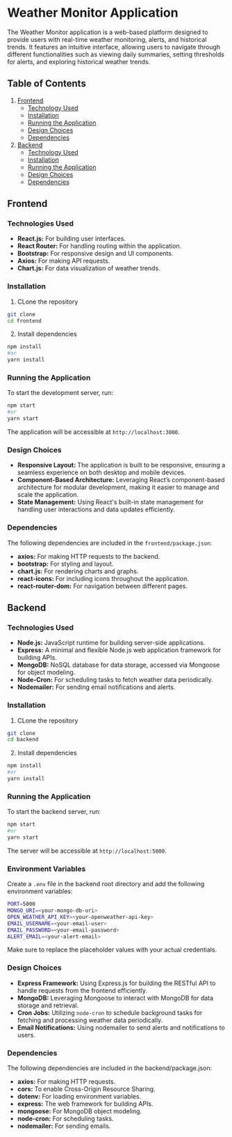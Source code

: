 # Weather Monitor Application

The Weather Monitor application is a web-based platform designed to provide users with real-time weather monitoring, alerts, and historical trends. It features an intuitive interface, allowing users to navigate through different functionalities such as viewing daily summaries, setting thresholds for alerts, and exploring historical weather trends.

## Table of Contents

1. [Frontend](#frontend)
    - [Technology Used](#technologies-used)
    - [Installation](#installation)
    - [Running the Application](#running-the-application)
    - [Design Choices](#design-choices)
    - [Dependencies](#dependencies)
2. [Backend](#backend)
    - [Technology Used](#technologies-used-1)
    - [Installation](#installation-1)
    - [Running the Application](#running-the-application-1)
    - [Design Choices](#design-choices-1)
    - [Dependencies](#dependencies-1)

## Frontend

### Technologies Used

- **React.js:** For building user interfaces.
- **React Router:** For handling routing within the application.
- **Bootstrap:** For responsive design and UI components.
- **Axios:** For making API requests.
- **Chart.js:** For data visualization of weather trends.


### Installation

1. CLone the repository
```bash
git clone
cd frontend
```
2. Install dependencies
```bash
npm install
#or
yarn install
```

### Running the Application
To start the development server, run:
```bash
npm start
#or
yarn start
```

The application will be accessible at `http://localhost:3000`.

### Design Choices

- **Responsive Layout:** The application is built to be responsive, ensuring a seamless experience on both 
  desktop and mobile devices.
- **Component-Based Architecture:** Leveraging React’s component-based architecture for modular development, 
  making it easier to manage and scale the application.
- **State Management:** Using React's built-in state management for handling user interactions and data updates 
  efficiently.


### Dependencies

The following dependencies are included in the `frontend/package.json`:

- **axios:** For making HTTP requests to the backend.
- **bootstrap:** For styling and layout.
- **chart.js:** For rendering charts and graphs.
- **react-icons:** For including icons throughout the application.
- **react-router-dom:** For navigation between different pages.


## Backend

### Technologies Used

- **Node.js:** JavaScript runtime for building server-side applications.
- **Express:** A minimal and flexible Node.js web application framework for building APIs.
- **MongoDB:** NoSQL database for data storage, accessed via Mongoose for object modeling.
- **Node-Cron:** For scheduling tasks to fetch weather data periodically.
- **Nodemailer:** For sending email notifications and alerts.


### Installation

1. CLone the repository
```bash
git clone
cd backend
```
2. Install dependencies
```bash
npm install
#or
yarn install
```

### Running the Application
To start the backend server, run:
```bash
npm start
#or
yarn start
```

The server will be accessible at `http://localhost:5000`.

### Environment Variables
Create a `.env` file in the backend root directory and add the following environment variables:

```bash
PORT=5000
MONGO_URI=<your-mongo-db-uri>
OPEN_WEATHER_API_KEY=<your-openweather-api-key>
EMAIL_USERNAME=<your-email-user>
EMAIL_PASSWORD=<your-email-password>
ALERT_EMAIL=<your-alert-email>
```
Make sure to replace the placeholder values with your actual credentials.

### Design Choices

- **Express Framework:** Using Express.js for building the RESTful API to handle requests from the frontend 
  efficiently.
- **MongoDB:** Leveraging Mongoose to interact with MongoDB for data storage and retrieval.
- **Cron Jobs:** Utilizing `node-cron` to schedule background tasks for fetching and processing weather data 
  periodically.
- **Email Notifications:** Using nodemailer to send alerts and notifications to users.


### Dependencies

The following dependencies are included in the backend/package.json:

- **axios:** For making HTTP requests.
- **cors:** To enable Cross-Origin Resource Sharing.
- **dotenv:** For loading environment variables.
- **express:** The web framework for building APIs.
- **mongoose:** For MongoDB object modeling.
- **node-cron:** For scheduling tasks.
- **nodemailer:** For sending emails.

